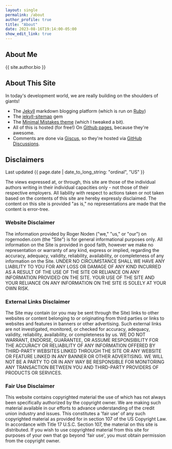 ```yaml
---
layout: single
permalink: /about
author_profile: true 
title: "About"
date: 2023-08-16T19:14:00-05:00
show_edit_link: true
---
```


## About Me

{{ site.author.bio }}

## About This Site

In today's development world, we are really building on the shoulders of giants!

* The [Jekyll][jekyll link] markdown blogging platform
  (which is run on [Ruby][ruby link])
* The [jekyll-sitemap][jekyll-sitemap link] gem
* The [Minimal Mistakes theme][minimal mistakes link] (which I tweaked a bit).
* All of this is hosted (for free!) On [Github pages][github-pages link],
  because they're awesome.
* Comments are done via [Giscus][giscus link], so they're hosted via
  [GitHub Discussions](https://github.com/SeanKilleen/seankilleen.github.io/discussions).

[jekyll link]: http://jekyllrb.com/
[ruby link]: https://www.ruby-lang.org/en/
[jekyll-sitemap link]: http://rubydoc.info/gems/jekyll-sitemap/0.6.0/frames
[github-pages link]: https://pages.github.com/
[minimal mistakes link]: https://github.com/mmistakes/minimal-mistakes
[giscus link]: https://giscus.app/

## Disclaimers

Last updated {{ page.date | date_to_long_string: "ordinal", "US" }}

The views expressed at, or through, this site are those of the individual
authors writing in their individual capacities only - not those of their
respective employers. All liability with respect to actions taken or not taken
based on the contents of this site are hereby expressly disclaimed. The content
on this site is provided "as is," no representations are made that the content
is error-tree.

### Website Disclaimer

The information provided by Roger Noden ("we," "us," or "our") on rogernoden.com
(the "Site") is for general informational purposes only. All information on the
Site is provided in good faith, however we make no representation or warranty of
any kind, express or implied, regarding the accuracy, adequacy, validity,
reliability, availability, or completeness of any information on the Site.
UNDER NO CIRCUMSTANCE SHALL WE HAVE ANY LIABILITY TO YOU FOR ANY LOSS OR DAMAGE
OF ANY KIND INCURRED AS A RESULT OF THE USE OF THE SITE OR RELIANCE ON ANY
INFORMATION PROVIDED ON THE SITE. YOUR USE OF THE SITE AND YOUR RELIANCE ON ANY
INFORMATION ON THE SITE IS SOLELY AT YOUR OWN RISK.

### External Links Disclaimer

The Site may contain (or you may be sent through the Site) links to other
websites or content belonging to or originating from third parties or links to
websites and features in banners or other advertising. Such external links are
not investigated, monitored, or checked for accuracy, adequacy, validity,
reliability, availability, or completeness by us. WE DO NOT WARRANT, ENDORSE,
GUARANTEE, OR ASSUME RESPONSIBILITY FOR THE ACCURACY OR RELIABILITY OF ANY
INFORMATION OFFERED BY THIRD-PARTY WEBSITES LINKED THROUGH THE SITE OR ANY
WEBSITE OR FEATURE LINKED IN ANY BANNER OR OTHER ADVERTISING. WE WILL NOT BE A
PARTY TO OR IN ANY WAY BE RESPONSIBLE FOR MONITORING ANY TRANSACTION BETWEEN YOU
AND THIRD-PARTY PROVIDERS OF PRODUCTS OR SERVICES.

### Fair Use Disclaimer

This website contains copyrighted material the use of which has not always been
specifically authorized by the copyright owner. We are making such material
available in our efforts to advance understanding of the credit union industry
and issues. This constitutes a 'fair use' of any such copyrighted material as
provided for in section 107 of the US Copyright Law. In accordance with
Title 17 U.S.C. Section 107, the material on this site is distributed. If you
wish to use copyrighted material from this site for purposes of your own that go
beyond 'fair use', you must obtain permission from the copyright owner.
